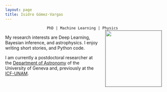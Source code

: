 ```yaml
---
layout: page
title: Isidro Gómez-Vargas
---
```


<div align="center"><code>PhD | Machine Learning | Physics </code></div>

<!-- ![Figura](https://igomezv.github.io/assets/img/collage1.png){: .mx-auto.d-block :} -->						
 

<style>
img {
  float: right;
  border: 1px dotted black;
  margin: 0px 0px 15px 20px;
}
</style>


<img src="https://igomezv.github.io/assets/img/isidro2.jpg" width="180" height="180">

<p>
  My research interests are Deep Learning, Bayesian inference, and astrophysics. I enjoy writing short stories, and Python code.
</p>


<p>
I am currently a postdoctoral researcher at the <a href="https://www.unige.ch/sciences/astro/en/">Department of Astronomy</a> of the University of Geneva and, previously at the <a href="https://www.fis.unam.mx/">ICF-UNAM</a>. 
</p>




<!-- 
<p>
  <a href="https://igomezv.github.io/cv"> ⦿ <u>CV</u> </a>  <a href="https://igomezv.github.io/publications">⦿ <u>Publications</u> </a>  <a href="https://igomezv.github.io/code">⦿ <u> Coding </u> </a>  <a href="https://igomezv.github.io/teaching">⦿ <u>Teaching</u> </a>  <a href="https://igomezv.github.io/communication">⦿ <u>Communication </u> </a>  <a href="https://igomezv.github.io/other">⦿ <u>Other</u> </a>
</p>
-->   
